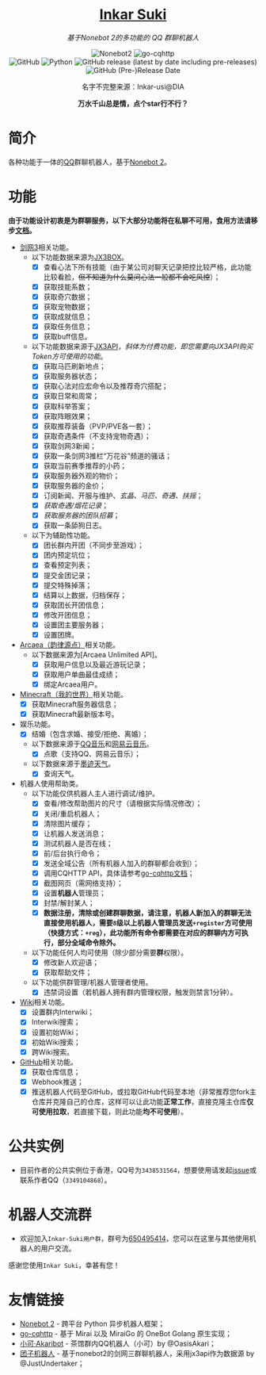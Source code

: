 <div align="center">

# [Inkar Suki](https://www.inkar-suki.xyz)

_基于Nonebot 2的多功能的 QQ 群聊机器人_

![Nonebot2](https://img.shields.io/badge/Nonebot2-Release_v2.0.0_beta.5-brightgreen)
![go-cqhttp](https://img.shields.io/badge/go--cqhttp-v1.0.0_rc3-brightgreen)
<br>
![GitHub](https://img.shields.io/github/license/Ailitonia/omega-miya)
![Python](https://img.shields.io/badge/Python-3.8+-blue)
![GitHub release (latest by date including pre-releases)](https://img.shields.io/github/v/release/codethink-cn/Inkar-Suki?include_prereleases)
![GitHub (Pre-)Release Date](https://img.shields.io/github/release-date-pre/codethink-cn/Inkar-Suki)

名字不完整来源：Inkar-usi@DIA

**万水千山总是情，点个star行不行？**

</div>
    
# 简介
各种功能于一体的[QQ](https://im.qq.com)群聊机器人，基于[Nonebot 2](https://v2.nonebot.dev)。

# 功能
**由于功能设计初衷是为群聊服务，以下大部分功能将在私聊不可用，食用方法请移步[文档](https://www.inkar-suki.xyz)。**
- [剑网3](https://jx3.xoyo.com)相关功能。
    - 以下功能数据来源为[JX3BOX](https://www.jx3box.com)。
        - [x] 查看心法下所有技能（由于某公司对聊天记录把控比较严格，此功能比较看脸，~~但不知道为什么莫问心法一般都不会吃风控~~）；
        - [x] 获取技能系数；
        - [x] 获取奇穴数据；
        - [x] 获取宠物数据；
        - [x] 获取成就信息；
        - [x] 获取任务信息；
        - [x] 获取buff信息。
    - 以下功能数据来源于[JX3API](https://www.jx3api.com)，*斜体为付费功能，即您需要向JX3API购买Token方可使用的功能*。
        - [x] 获取马匹刷新地点；
        - [x] 获取服务器状态；
        - [x] 获取心法对应宏命令以及推荐奇穴搭配；
        - [x] 获取日常和周常；
        - [x] 获取科举答案；
        - [x] 获取阵眼效果；
        - [x] 获取推荐装备（PVP/PVE各一套）；
        - [x] 获取奇遇条件（不支持宠物奇遇）；
        - [x] 获取剑网3新闻；
        - [x] 获取一条剑网3推栏“万花谷”频道的骚话；
        - [x] 获取当前赛季推荐的小药；
        - [x] 获取服务器外观的物价；
        - [x] 获取服务器的金价；
        - [x] 订阅新闻、开服与维护、*玄晶、马匹、奇遇、扶摇*；
        - [x] *获取奇遇/烟花记录*；
        - [x] *获取服务器的团队招募*；
        - [x] 获取一条舔狗日志。
    - 以下为辅助性功能。
        - [x] 团长群内开团（不同步至游戏）；
        - [x] 团内预定坑位；
        - [x] 查看预定列表；
        - [x] 提交金团记录；
        - [x] 提交特殊掉落；
        - [x] 结算以上数据，归档保存；
        - [x] 获取团长开团信息；
        - [x] 修改开团信息；
        - [x] 设置团主要服务器；
        - [x] 设置团牌。
- [Arcaea（韵律源点）](https://arcaea.lowiro.com/zh)相关功能。
    - 以下数据来源为[Arcaea Unlimited API]。
        - [x] 获取用户信息以及最近游玩记录；
        - [x] 获取用户单曲最佳成绩；
        - [x] 绑定Arcaea用户。
- [Minecraft（我的世界）](https://www.minecraft.net/zh-hans)相关功能。
    - [x] 获取Minecraft服务器信息；
    - [x] 获取Minecraft最新版本号。
- 娱乐功能。
    - [x] 结婚（包含求婚、接受/拒绝、离婚）；
    - 以下数据来源于[QQ音乐](https://y.qq.com)和[网易云音乐](https://music.163.com)。
        - [x] 点歌（支持QQ、网易云音乐）；
    - 以下数据来源于[墨迹天气](http://m.moji.com/)。
        - [x] 查询天气。
- 机器人使用帮助类。
    - 以下功能仅供机器人主人进行调试/维护。
        - [x] 查看/修改帮助图片的尺寸（请根据实际情况修改）；
        - [x] 关闭/重启机器人；
        - [x] 清除图片缓存；
        - [x] 让机器人发送消息；
        - [x] 测试机器人是否在线；
        - [x] 前/后台执行命令；
        - [x] 发送全域公告（所有机器人加入的群聊都会收到）；
        - [x] 调用CQHTTP API，具体请参考[go-cqhttp文档](https://docs.go-cqhttp.org)；
        - [x] 截图网页（需网络支持）；
        - [x] 设置**机器人**管理员；
        - [x] 封禁/解封某人；
        - [x] **数据注册，清除或创建群聊数据，请注意，机器人新加入的群聊无法直接使用机器人，需要`8`级以上机器人管理员发送`+register`方可使用（快捷方式：`+reg`），此功能所有命令都需要在对应的群聊内方可执行，部分全域命令除外。**
    - 以下功能任何人均可使用（除少部分需要**群**权限）。
        - [x] 修改新人欢迎语；
        - [x] 获取帮助文件；
    - 以下功能供群管理/机器人管理者使用。
        - [x] 违禁词设置（若机器人拥有群内管理权限，触发则禁言1分钟）。
- [Wiki](https://www.mediawiki.org)相关功能。
    - [x] 设置群内Interwiki；
    - [x] Interwiki搜索；
    - [x] 设置初始Wiki；
    - [x] 初始Wiki搜索；
    - [x] 跨Wiki搜索。
- [GitHub](https://github.com)相关功能。
    - [x] 获取仓库信息；
    - [x] Webhook推送；
    - [x] 推送机器人代码至GitHub，或拉取GitHub代码至本地（非常推荐您fork主仓库并克隆自己的仓库，这样可以让此功能**正常工作**，直接克隆主仓库**仅可使用拉取**，若直接下载，则此功能**均不可使用**）。

# 公共实例
- 目前作者的公共实例位于香港，QQ号为`3438531564`，想要使用请发起[issue](https://github.com/codethink-cn/Inkar-Suki/issues)或联系作者QQ（`3349104868`）。

# 机器人交流群
- 欢迎加入`Inkar-Suki用户群`，群号为[650495414](https://jq.qq.com/?_wv=1027&k=JazIPJxf)，您可以在这里与其他使用机器人的用户交流。

感谢您使用`Inkar Suki`，幸甚有您！

# 友情链接
- [Nonebot 2](https://v2.nonebot.dev/) - 跨平台 Python 异步机器人框架；
- [go-cqhttp](https://docs.go-cqhttp.org/) - 基于 Mirai 以及 MiraiGo 的 OneBot Golang 原生实现；
- [小可·Akaribot](https://github.com/Teahouse-Studios/akari-bot) - 茶馆群内QQ机器人（小可）by @OasisAkari；
- [团子机器人](https://github.com/JustUndertaker/mini_jx3_bot) - 基于nonebot2的剑网三群聊机器人，采用jx3api作为数据源 by @JustUndertaker；

